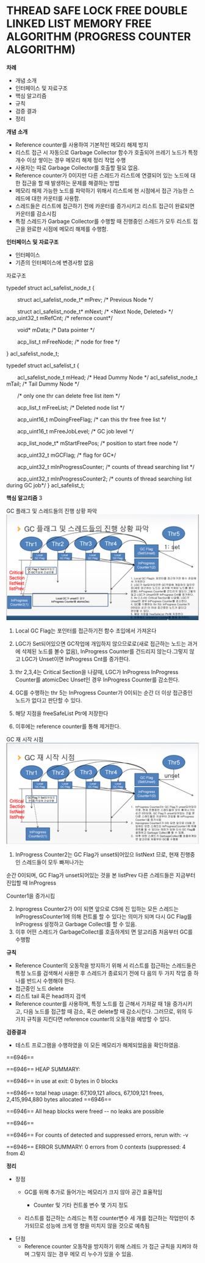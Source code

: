 # THREAD SAFE LOCK FREE DOUBLE LINKED LIST MEMORY FREE ALGORITHM (PROGRESS COUNTER  ALGORITHM) 



**차례** 

- 개념 소개 
- 인터페이스 및 자료구조 
- 핵심 알고리즘 
- 규칙 
- 검증 결과 
- 정리 

**개념** **소개** 

- Reference counter를 사용하여 기본적인 메모리 해제 방지 
- 리스트 접근 시 자동으로 Garbage Collector 함수가 호출되어 쓰레기 노드가 특정 개수 이상 쌓이는 경우 메모리 해제 정리 작업 수행 
- 사용자는 따로 Garbage Collector를 호출할 필요 없음.  
- Reference counter가 0이지만 다른 스레드가 리스트에 연결되어 있는 노드에 대한 접근을 할 때 발생하는 문제를 해결하는 방법 
- 메모리 해제 가능한 노드를 파악하기 위해서 리스트에 현 시점에서 접근 가능한 스레드에 대한 카운터를 사용함.  
- 스레드들은 리스트에 접근하기 전에 카운터를 증가시키고 리스트 접근이 완료되면 카운터를 감소시킴 
- 특정 스레드가 Garbage Collector를 수행할 때 진행중인 스레드가 모두 리스트 접근을 완료한 시점에 메모리 해제를 수행함. 

**인터페이스** **및** **자료구조** 

- 인터페이스
- 기존의 인터페이스에 변경사항 없음 

자료구조 

typedef struct acl\_safelist\_node\_t { 

`    `struct acl\_safelist\_node\_t\*     mPrev;      /\* Previous Node \*/

`    `struct acl\_safelist\_node\_t\*     mNext;      /\* <Next Node, Deleted> \*/     acp\_uint32\_t                    mRefCnt;    /\* refernce count\*/ 

`    `void\*                           mData;      /\* Data pointer \*/

`    `acp\_list\_t                      mFreeNode;  /\* node for free \*/

} acl\_safelist\_node\_t; 

typedef struct acl\_safelist\_t { 

`    `acl\_safelist\_node\_t         mHead;           /\* Head Dummy Node \*/     acl\_safelist\_node\_t         mTail;           /\* Tail Dummy Node \*/

`    `/\* only one thr can delete free list item \*/

`    `acp\_list\_t                  mFreeList;       /\* Deleted node list \*/

`    `acp\_uint16\_t                mDoingFreeFlag;  /\* can this thr free free list \*/ 

`    `acp\_uint16\_t                mFreeJobLevel;   /\* GC job level \*/

`    `acp\_list\_node\_t\*           mStartFreePos;   /\* position to start free node \*/

`    `acp\_uint32\_t                mGCFlag;         /\* flag for GC\*/

`    `acp\_uint32\_t                mInProgressCounter; /\* counts of thread searching list \*/

`    `acp\_uint32\_t                mInProgressCounter2; /\* counts of thread searching list  during GC job\*/ } acl\_safelist\_t; 

**핵심** **알고리즘** 3 

GC 플래그 및 스레드들의 진행 상황 파악  ![](Aspose.Words.198bad08-cb4f-41bc-9e33-4e68117472d6.002.png)[](Aspose.Words.198bad08-cb4f-41bc-9e33-4e68117472d6.003.png)

1. Local GC Flag는 포인터를 접근하기전 함수 초입에서 가져온다 
2. LGC가 Set되어있으면 GC작업에 개입하지 않으므로로(새로 접근하는 노드는 과거에 삭제된 노드를 볼수 없음), InProgress Counter를 건드리지 않는다.그렇지 않고 LGC가 Unset이면 InProgress Cnt를 증가한다. 
3. thr 2,3,4는 Critical Section을 나갈때, LGC가 InProgress  InProgress Counter를 atomicDec  Unset인 경우 InProgress Counter를 감소한다.  
4. GC를 수행하는 thr 5는 InProgress Counter가  0이되는 순간 더 이상 접근중인 노드가 없다고  판단할 수 있다.  


5. 해당 지점을 freeSafeList Ptr에 저장한다 
6. 이후에는 reference counter를 통해 제거한다. 

GC 재 시작 시점  ![](Aspose.Words.198bad08-cb4f-41bc-9e33-4e68117472d6.005.png)

1. InProgress Counter2는 GC Flag가 unset되어있으 listNext  므로, 현재 진행중인 스레드들이 모두 빠져나가는

순간 0이되며, GC Flag가 unset되어있는 것을 본 listPrev  다른 스레드들은 지금부터 진입할 때 InProgress 

Counter1을 증가시킴 

2. Inprogress Counter2가 0이 되면 앞으로 CS에 진 입하는 모든 스레드는 InProgressCounter1에 의해 컨트롤 할 수 있다는 의미가 되며 다시 GC Flag를 InProgress  설정하고 Garbage Collect를 할 수 있음.  
3. 이후 어떤 스레드가 GarbageCollect를 호출하게되 면 알고리즘 처음부터 GC를 수행함  

**규칙** 

- Reference Counter의 오동작을 방지하기 위해 서 리스트를 접근하는 스레드들은 특정 노드를 검색해서 사용한 후 스레드가 종료되기 전에 다 음의 두 가지 작업 중 하나를 반드시 수행해야 한다.  
- 접근중인 노드 delete  
- 리스트 tail 혹은 head까지 검색 
- Reference counter를 사용하며, 특정 노드를 접 근해서 가져갈 때 1을 증가시키고, 다음 노드를 접근할 때 감소, 혹은 delete할 때 감소시킨다. 그러므로, 위의 두 가지 규칙을 지킨다면 reference counter의 오동작을 예방할 수 있다. 


**검증결과** 


- 테스트 프로그램을 수행하였을 이 모든 메모리가 해제되었음을 확인하였음. 


==6946== 

==6946== HEAP SUMMARY: 

==6946==     in use at exit: 0 bytes in 0 blocks

==6946==   total heap usage: 67,109,121 allocs, 67,109,121 frees, 2,415,994,880 bytes allocated ==6946== 

==6946== All heap blocks were freed -- no leaks are possible

==6946== 

==6946== For counts of detected and suppressed errors, rerun with: -v 

==6946== ERROR SUMMARY: 0 errors from 0 contexts (suppressed: 4 from 4)

**정리** 

- 장점  
  - GC를 위해 추가로 들어가는 메모리가 크지 않아 공간 효율적임 
    - Counter 및 기타 컨트롤 변수 몇 가지 정도 

  - 리스트를 접근하는 스레드는 특정 counter변수 세 개를 접근하는 작업만이 추가되므로 성능에 크게 영 향을 미치지 않을 것으로 예측됨 
- 단점 
  - Reference counter 오동작을 방지하기 위해 스레드 가 접근 규칙을 지켜야 하며 그렇지 않는 경우 메모 리 누수가 있을 수 있음. 



